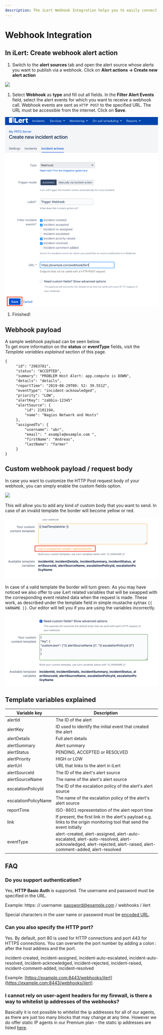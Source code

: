 ```yaml
---
description: The iLert Webhook Integration helps you to easily connect iLert with Webhooks.
---
```


# Webhook Integration

## In iLert: Create webhook alert action <a href="#create-webhook" id="create-webhook"></a>

1. Switch to the **alert sources** tab and open the alert source whose alerts you want to publish via a webhook. Click on **Alert actions → Create new alert action**

![](<../.gitbook/assets/new\_incident\_action (7).png>)

1. Select **Webhook** as **type** and fill out all fields. In the **Filter Alert Events** field, select the alert events for which you want to receive a webhook call. Webhook events are sent as `HTTP POST` to the specified URL. The URL must be accessible from the internet. Click on **Save**.

![](<../.gitbook/assets/iLert (56).png>)

1. Finished!

## Webhook payload <a href="#payload" id="payload"></a>

A sample webhook payload can be seen below.\
To get more information on the **status** or **eventType** fields, visit the _Template variables explained_ section of this page.

```
{
     "id": "2983781",
     "status": "ACCEPTED",
     "summary": "PROBLEM Host Alert: app.compute is DOWN",
     "details": "details",
     "reportTime": "2019-08-29T09: 52: 39.551Z",
     "eventType": "incident-acknowledged",
     "priority": "LOW",
     "alertKey": "zabbix-12345"
     "alertSource": {
         "id": 2101194,
         "name": "Nagios Network and Hosts"
     },
     "assignedTo": {
         "username": "abr",
         "email": " example@example.com ",
         "firstName": "Andreas",
         "lastName": "farmer"
     }
}
```

## Custom webhook payload / request body <a href="#custom" id="custom"></a>

In case you want to customize the HTTP Post request body of your webhook, you can simply enable the custom fields option.

![](../.gitbook/assets/Notification\_Center.png)

This will allow you to add any kind of custom body that you want to send. In case of an invalid template the border will become yellow or red.

![](../.gitbook/assets/wh5.png)

In case of a valid template the border will turn green. As you may have noticed we also offer to use iLert related variables that will be swapped with the corresponding event related data when the request is made. These work, as described under the template field in simple mustache sytnax `{{ VARNAME }}`. Our editor will tell you if you are using the variables incorrectly.

![](../.gitbook/assets/wh6.png)

## Template variables explained

| Variable key         | Description                                                                                                                                                     |
| -------------------- | --------------------------------------------------------------------------------------------------------------------------------------------------------------- |
| alertId              | The ID of the alert                                                                                                                                             |
| alertKey             | ID used to identify the initial event that created the alert                                                                                                    |
| alertDetails         | Full alert details                                                                                                                                              |
| alertSummary         | Alert summary                                                                                                                                                   |
| alertStatus          | PENDING, ACCEPTED or RESOLVED                                                                                                                                   |
| alertPriority        | HIGH or LOW                                                                                                                                                     |
| alertUrl             | URL that links to the alert in iLert                                                                                                                            |
| alertSourceId        | The ID of the alert's alert source                                                                                                                              |
| alertSourceName      | The name of the alert's alert source                                                                                                                            |
| escalationPolicyId   | The ID of the escalation policy of the alert's alert source                                                                                                     |
| escalationPolicyName | The name of the escalation policy of the alert's alert source                                                                                                   |
| reportTime           | ISO-8601 representation of the alert report time                                                                                                                |
| link                 | If present, the first link in the alert's payload e.g. links to the origin monitoring tool that send the event initially                                        |
| eventType            | alert-created, alert-assigned, alert-auto-escalated, alert-auto-resolved, alert-acknowledged, alert-rejected, alert-raised, alert-comment-added, alert-resolved |

## FAQ <a href="#faq" id="faq"></a>

### **Do you support authentication?**

Yes, **HTTP Basic Auth** is supported. The username and password must be specified in the URL.

Example: https: // username: password@example.com / webhooks / ilert

Special characters in the user name or password must be [encoded URL](https://www.w3schools.com/tags/ref\_urlencode.asp).

### **Can you also specify the HTTP port?**

Yes. By default, port 80 is used for HTTP connections and port 443 for HTTPS connections. You can overwrite the port number by adding a colon : after the host address and the port.

incident-created, incident-assigned, incident-auto-escalated, incident-auto-resolved, incident-acknowledged, incident-rejected, incident-raised, incident-comment-added, incident-resolved

Example: [https://example.com:8443/webhooks/ilert](https://example.com:8443/webhooks/ilert)

### I cannot rely on user-agent headers for my firewall, is there a way to whitelist ip addresses of the webhooks?

Basically it is not possible to whitelist the ip addresses for all of our agents, as there are just too many blocks that may change at any time. However we do offer static IP agents in our Premium plan - the static ip addresses are listed [here](../getting-started/phone-numbers/#email-services).
